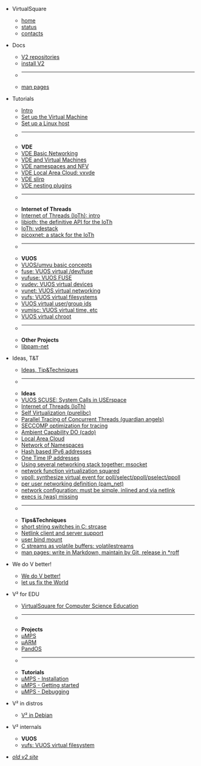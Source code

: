 <!--
# VirtualSquare
-->

* VirtualSquare
  * [home](/)
  * [status](/status.md)
  * [contacts](/contacts.md)

* Docs
  * [V2 repositories](/repos.md)
  * [install V2](/install.md)
  * ---
  * [man pages](/man/index.md)

* Tutorials
  * [Intro](/tutorials/intro.md)
  * [Set up the Virtual Machine](/tutorials/setup_the_vm.md)
  * [Set up a Linux host](/tutorials/setup_a_host.md)
  * ---
  * **VDE**
  * [VDE Basic Networking](/tutorials/vdebasics.md)
  * [VDE and Virtual Machines](/tutorials/vde_vm.md)
  * [VDE namespaces and NFV](/tutorials/vde_ns.md)
  * [VDE Local Area Cloud: vxvde](/tutorials/vde_vxvde.md)
  * [VDE slirp](/tutorials/vde_slirp.md)
  * [VDE nesting plugins](/tutorials/vde_nesting.md)
  * ---
  * **Internet of Threads**
  * [Internet of Threads (IoTh): intro](/tutorials/ioth.md)
  * [libioth: the definitive API for the IoTh](/tutorials/ioth_libioth.md)
  * [IoTh: vdestack](/tutorials/ioth_vdestack.md)
  * [picoxnet: a stack for the IoTh](/tutorials/ioth_picoxnet.md)
  * ---
  * **VUOS**
  * [VUOS/umvu basic concepts](/tutorials/vuosbasics.md)
  * [fuse: VUOS virtual /dev/fuse](/tutorials/vudevfuse.md)
  * [vufuse: VUOS FUSE](/tutorials/vufuse.md)
  * [vudev: VUOS virtual devices](/tutorials/vudev.md)
  * [vunet: VUOS virtual networking](/tutorials/vunet.md)
  * [vufs: VUOS virtual filesystems](/tutorials/vufs.md)
  * [VUOS virtual user/group ids](/tutorials/vu_uidgid.md)
  * [vumisc: VUOS virtual time, etc](/tutorials/vumisc.md)
  * [VUOS virtual chroot](/tutorials/vu_chroot.md)
  * ---
  * **Other Projects**
  * [libpam-net](/tutorials/libpam-net.md)

* Ideas, T&T
  * [Ideas, Tip&Techniques](/ideas/intro.md)
  * ---
  * **Ideas**
  * [VUOS SCUSE: System Calls in USErspace](/ideas/scuse.md)
  * [Internet of Threads (IoTh)](/ideas/ioth.md)
  * [Self Virtualization (purelibc)](/ideas/selfvirt.md)
  * [Parallel Tracing of Concurrent Threads (guardian angels)](/ideas/partrace.md)
  * [SECCOMP optimization for tracing](/ideas/seccomptrace.md)
  * [Ambient Capability DO (cado)](/ideas/cado.md)
  * [Local Area Cloud](/ideas/lac.md)
  * [Network of Namespaces](/ideas/non.md)
  * [Hash based IPv6 addresses](/ideas/hashipv6.md)
  * [One Time IP addresses](/ideas/otip.md)
  * [Using several networking stack together: msocket](/ideas/msocket.md)
  * [network function virtualization squared](/ideas/vdenfv.md)
  * [vpoll: synthesize virtual event for poll/select/ppoll/pselect/ppoll](/ideas/vpoll.md)
  * [per user networking definition (pam\_net)](/ideas/pamnet.md)
  * [network configuration: must be simple, inlined and via netlink](/ideas/nlinline.md)
  * [execs is (was) missing](/ideas/execs.md)
  * ---
  * **Tips&Techniques**
  * [short string switches in C: strcase](/ideas/strcase.md)
  * [Netlink client and server support](/ideas/nlq.md)
  * [user bind mount](/ideas/userbindmount.md)
  * [C streams as volatile buffers: volatilestreams](/ideas/volatilestream.md)
  * [man pages: write in Markdown, maintain by Git, release in \*roff](/ideas/v2mdman.md)

* We do V better!
  * [We do V better!](/vbetter/intro.md)
  * [let us fix the World](/vbetter/fix.md)

* V² for EDU
  * [VirtualSquare for Computer Science Education](/education/index.md)
  * ---
  * **Projects**
  * [µMPS](/education/umps.md)
  * [µARM](/education/uarm.md)
  * [PandOS](/education/pandos.md)
  * ---
  * **Tutorials**
  * [µMPS - Installation](/education/tutorials/umps/installation.md)
  * [µMPS - Getting started](/education/tutorials/umps/getting_started.md)
  * [µMPS - Debugging](/education/tutorials/umps/debugging.md)

* V² in distros
  * [V² in Debian](/distros/debian.md)

* V² internals
  * **VUOS**
  * [vufs: VUOS virtual filesystem](/internals/vufs.md)

* [*old v2 site*](http://wiki.v2.cs.unibo.it)
